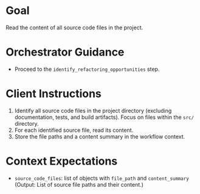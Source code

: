 # Goal
Read the content of all source code files in the project.

# Orchestrator Guidance
*   Proceed to the `identify_refactoring_opportunities` step.

# Client Instructions
1.  Identify all source code files in the project directory (excluding documentation, tests, and build artifacts). Focus on files within the `src/` directory.
2.  For each identified source file, read its content.
3.  Store the file paths and a content summary in the workflow context.

# Context Expectations
*   `source_code_files`: list of objects with `file_path` and `content_summary` (Output: List of source file paths and their content.)
